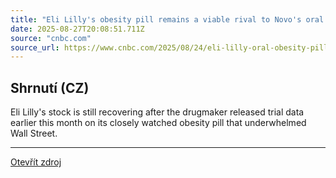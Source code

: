 ```yaml
---
title: "Eli Lilly's obesity pill remains a viable rival to Novo's oral Wegovy despite data that underwhelmed investors"
date: 2025-08-27T20:08:51.711Z
source: "cnbc.com"
source_url: https://www.cnbc.com/2025/08/24/eli-lilly-oral-obesity-pill-novo-nordisk.html
---
```


## Shrnutí (CZ)
Eli Lilly's stock is still recovering after the drugmaker released trial data earlier this month on its closely watched obesity pill that underwhelmed Wall Street.

---

[Otevřít zdroj](https://www.cnbc.com/2025/08/24/eli-lilly-oral-obesity-pill-novo-nordisk.html)
